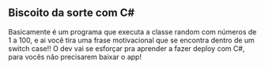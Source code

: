## Biscoito da sorte com C#
<p>Basicamente é um programa que executa a classe random com números de 1 a 100, e ai você tira uma frase motivacional que se encontra dentro de um switch case!! O dev vai se esforçar pra 
aprender a fazer deploy com C#, para vocês não precisarem baixar o app!</p>
